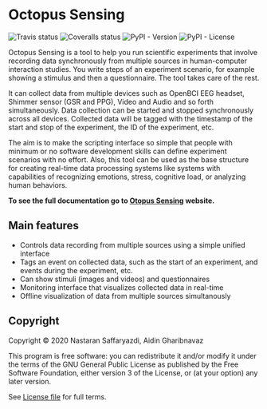 Octopus Sensing
===============

![Travis status](https://img.shields.io/travis/com/nastaran62/octopus-sensing)
![Coveralls status](https://img.shields.io/coveralls/github/nastaran62/octopus-sensing)
![PyPI - Version](https://img.shields.io/pypi/v/octopus-sensing)
![PyPI - License](https://img.shields.io/pypi/l/octopus-sensing)


Octopus Sensing is a tool to help you run scientific experiments that involve recording data synchronously from
multiple sources in human-computer interaction studies. You write steps of an experiment scenario, for example showing a stimulus and then a questionnaire. The tool takes care of the rest.

It can collect data from multiple devices such as OpenBCI EEG headset, Shimmer sensor (GSR and PPG),
Video and Audio and so forth simultaneously. Data collection can be started and stopped synchronously across all devices.
Collected data will be tagged with the timestamp of the start and stop of the experiment, the ID of
the experiment, etc.

The aim is to make the scripting interface so simple that people with minimum or no software
development skills can define experiment scenarios with no effort. 
Also, this tool can be used as the base structure for creating real-time data processing systems like systems with capabilities of recognizing emotions, stress, cognitive load, or analyzing human behaviors.


**To see the full documentation go to [Otopus Sensing](https://octopus-sensing.nastaran-saffar.me/) website.**

Main features
--------------

* Controls data recording from multiple sources using a simple unified interface
* Tags an event on collected data, such as the start of an experiment, and events during the experiment, etc.
* Can show stimuli (images and videos) and questionnaires
* Monitoring interface that visualizes collected data in real-time
* Offline visualization of data from multiple sources simultanously

Copyright
---------
Copyright © 2020 Nastaran Saffaryazdi, Aidin Gharibnavaz

This program is free software: you can redistribute it and/or modify it under the terms of the GNU
General Public License as published by the Free Software Foundation, either version 3 of the
License, or (at your option) any later version.

See [License file](https://github.com/nastaran62/octopus-sensing/blob/master/LICENSE) for full terms.
